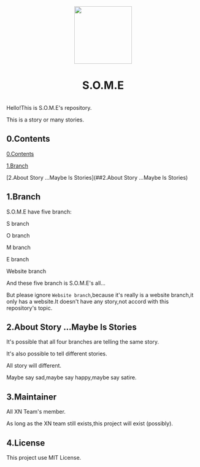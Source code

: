 <div align="center">
  <img src="https://pic.lienav.com/2022/02/27/665211d2bee64.png" width="150px" height="150px">
  <h1 align="center">S.O.M.E</h1>
<a href="https://github.com/xn-team/S.O.M.E/blob/Website/LICENSE"><img src="https://img.shields.io/badge/license-MIT%20License-blue" alt=""></a>
</div>

Hello!This is S.O.M.E's repository.

This is a story or many stories.

## 0.Contents

[0.Contents](##0.Contents)

[1.Branch](##1.Branch)

[2.About Story ...Maybe Is Stories](##2.About Story ...Maybe Is Stories)

## 1.Branch

S.O.M.E have five branch:

S branch

O branch

M branch

E branch

Website branch

And these five branch is S.O.M.E's all...

But please ignore `Website branch`,because it's really is a website branch,it only has a website.It doesn't have any story,not accord with this repository's topic.

## 2.About Story ...Maybe Is Stories

It's possible that all four branches are telling the same story.

It's also possible to tell different stories.

All story will different.

Maybe say sad,maybe say happy,maybe say satire.

## 3.Maintainer

All XN Team's member.

As long as the XN team still exists,this project will exist (possibly).

## 4.License

This project use MIT License.
